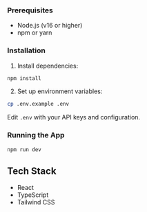 

### Prerequisites

- Node.js (v16 or higher)
- npm or yarn

### Installation


1. Install dependencies:
```bash
npm install
```

2. Set up environment variables:
```bash
cp .env.example .env
```
Edit `.env` with your API keys and configuration.

### Running the App

```bash
npm run dev
```

## Tech Stack
- React
- TypeScript
- Tailwind CSS


